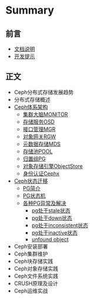 # Summary

## 前言
* [文档说明](README.md)
* [开发提示](HELP.md)

## 正文
* Ceph分布式存储发展趋势
* 分布式存储概述
* [Ceph体系架构](Chapter3/第3章&#32;Ceph体系结构.md)
    * [集群大脑MONITOR](Chapter3/3.1&#32;集群大脑&#32;monitor.md)
    * [存储服务OSD](Chapter3/3.2&#32;存储服务&#32;osd.md)
    * [接口管理MGR](Chapter3/3.3&#32;接口管理&#32;mgr.md)
    * [对象网关RGW](Chapter3/3.4&#32;对象网关&#32;rgw.md)
    * [元数据存储MDS](Chapter3/3.5&#32;元数据存储&#32;mds.md)
    * [存储池POOL](Chapter3/3.6&#32;存储池&#32;pool.md)
    * [归置组PG](Chapter3/3.7&#32;归置组&#32;PG.md)
    * [对象存储引擎ObjectStore](Chapter3/3.8&#32;对象存储引擎&#32;ObjectStore.md)
    * [身份认证Cephx](Chapter3/3.9&#32;身份认证&#32;cephx.md)
* [Ceph状态迁移](Chapter4/ceph_pg.md)
    * [PG简介](Chapter4/pg_intro.md)
    * [PG状态机](Chapter4/pg_status.md)
    * [各种PG异常及解决](Chapter4/pg_troubleshooting.md)
        * [pg处于stale状态](Chapter4/troubleshooting/pg_stale.md)
        * [pg处于down状态](Chapter4/troubleshooting/pg_down.md)
        * [pg处于inconsistent状态](Chapter4/troubleshooting/pg_inconsistent.md)
        * [pg处于inactive状态](Chapter4/troubleshooting/pg_inactive.md)
        * [unfound object](Chapter4/troubleshooting/unfound_object.md)
* Ceph安装部署
* Ceph集群维护
* Ceph块存储实践
* Ceph对象存储实践
* Ceph文件系统实践
* CRUSH原理及设计
* Ceph运维实战


